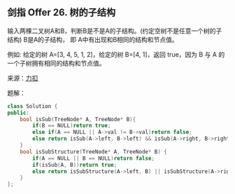 ## 剑指 Offer 26. 树的子结构
输入两棵二叉树A和B，判断B是不是A的子结构。(约定空树不是任意一个树的子结构)
B是A的子结构， 即 A中有出现和B相同的结构和节点值。

例如:
给定的树 A=[3, 4, 5, 1, 2]，给定的树 B=[4, 1]，返回 true，因为 B 与 A 的一个子树拥有相同的结构和节点值。

来源：[力扣](https://leetcode-cn.com/problems/shu-de-zi-jie-gou-lcof)

题解：
```C++
class Solution {
public:
    bool isSub(TreeNode* A, TreeNode* B){
        if(B == NULL)return true;
        else if(A == NULL || A->val != B->val)return false;
        else return isSub(A->left, B->left) && isSub(A->right, B->right);
    }
    bool isSubStructure(TreeNode* A, TreeNode* B) {
        if(A == NULL || B == NULL)return false;
        if(isSub(A, B))return true;
        else return isSubStructure(A->left, B) || isSubStructure(A->right, B);
    }
};
```
